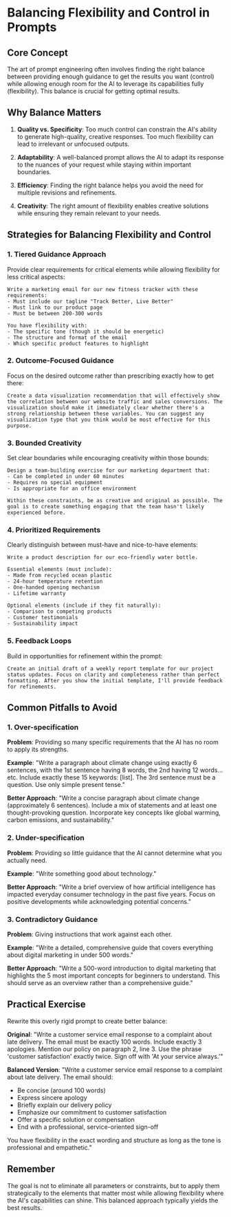 # Balancing Flexibility and Control in Prompts

## Core Concept

The art of prompt engineering often involves finding the right balance between providing enough guidance to get the results you want (control) while allowing enough room for the AI to leverage its capabilities fully (flexibility). This balance is crucial for getting optimal results.

## Why Balance Matters

1. **Quality vs. Specificity**: Too much control can constrain the AI's ability to generate high-quality, creative responses. Too much flexibility can lead to irrelevant or unfocused outputs.

2. **Adaptability**: A well-balanced prompt allows the AI to adapt its response to the nuances of your request while staying within important boundaries.

3. **Efficiency**: Finding the right balance helps you avoid the need for multiple revisions and refinements.

4. **Creativity**: The right amount of flexibility enables creative solutions while ensuring they remain relevant to your needs.

## Strategies for Balancing Flexibility and Control

### 1. Tiered Guidance Approach

Provide clear requirements for critical elements while allowing flexibility for less critical aspects:

```
Write a marketing email for our new fitness tracker with these requirements:
- Must include our tagline "Track Better, Live Better"
- Must link to our product page
- Must be between 200-300 words

You have flexibility with:
- The specific tone (though it should be energetic)
- The structure and format of the email
- Which specific product features to highlight
```

### 2. Outcome-Focused Guidance

Focus on the desired outcome rather than prescribing exactly how to get there:

```
Create a data visualization recommendation that will effectively show the correlation between our website traffic and sales conversions. The visualization should make it immediately clear whether there's a strong relationship between these variables. You can suggest any visualization type that you think would be most effective for this purpose.
```

### 3. Bounded Creativity

Set clear boundaries while encouraging creativity within those bounds:

```
Design a team-building exercise for our marketing department that:
- Can be completed in under 60 minutes
- Requires no special equipment
- Is appropriate for an office environment

Within these constraints, be as creative and original as possible. The goal is to create something engaging that the team hasn't likely experienced before.
```

### 4. Prioritized Requirements

Clearly distinguish between must-have and nice-to-have elements:

```
Write a product description for our eco-friendly water bottle.

Essential elements (must include):
- Made from recycled ocean plastic
- 24-hour temperature retention
- One-handed opening mechanism
- Lifetime warranty

Optional elements (include if they fit naturally):
- Comparison to competing products
- Customer testimonials
- Sustainability impact
```

### 5. Feedback Loops

Build in opportunities for refinement within the prompt:

```
Create an initial draft of a weekly report template for our project status updates. Focus on clarity and completeness rather than perfect formatting. After you show the initial template, I'll provide feedback for refinements.
```

## Common Pitfalls to Avoid

### 1. Over-specification

**Problem**: Providing so many specific requirements that the AI has no room to apply its strengths.

**Example**: "Write a paragraph about climate change using exactly 6 sentences, with the 1st sentence having 8 words, the 2nd having 12 words... etc. Include exactly these 15 keywords: [list]. The 3rd sentence must be a question. Use only simple present tense."

**Better Approach**: "Write a concise paragraph about climate change (approximately 6 sentences). Include a mix of statements and at least one thought-provoking question. Incorporate key concepts like global warming, carbon emissions, and sustainability."

### 2. Under-specification

**Problem**: Providing so little guidance that the AI cannot determine what you actually need.

**Example**: "Write something good about technology."

**Better Approach**: "Write a brief overview of how artificial intelligence has impacted everyday consumer technology in the past five years. Focus on positive developments while acknowledging potential concerns."

### 3. Contradictory Guidance

**Problem**: Giving instructions that work against each other.

**Example**: "Write a detailed, comprehensive guide that covers everything about digital marketing in under 500 words."

**Better Approach**: "Write a 500-word introduction to digital marketing that highlights the 5 most important concepts for beginners to understand. This should serve as an overview rather than a comprehensive guide."

## Practical Exercise

Rewrite this overly rigid prompt to create better balance:

**Original**: "Write a customer service email response to a complaint about late delivery. The email must be exactly 100 words. Include exactly 3 apologies. Mention our policy on paragraph 2, line 3. Use the phrase 'customer satisfaction' exactly twice. Sign off with 'At your service always.'"

**Balanced Version**: "Write a customer service email response to a complaint about late delivery. The email should:
- Be concise (around 100 words)
- Express sincere apology
- Briefly explain our delivery policy
- Emphasize our commitment to customer satisfaction
- Offer a specific solution or compensation
- End with a professional, service-oriented sign-off

You have flexibility in the exact wording and structure as long as the tone is professional and empathetic."

## Remember

The goal is not to eliminate all parameters or constraints, but to apply them strategically to the elements that matter most while allowing flexibility where the AI's capabilities can shine. This balanced approach typically yields the best results.
